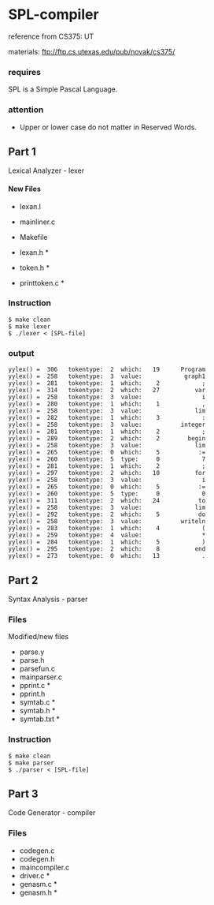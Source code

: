 # SPL-compiler

reference from CS375: UT

materials: ftp://ftp.cs.utexas.edu/pub/novak/cs375/

### requires

SPL is a Simple Pascal Language.

### attention

- Upper or lower case do not matter in Reserved Words.

## Part 1

Lexical Analyzer - lexer

#### New Files

- lexan.l
- mainliner.c
- Makefile
- lexan.h *
- token.h *


- printtoken.c	*


### Instruction

```
$ make clean
$ make lexer
$ ./lexer < [SPL-file]
```

### output

```
yylex() =  306   tokentype:  2  which:   19      Program
yylex() =  258   tokentype:  3  value:            graph1
yylex() =  281   tokentype:  1  which:    2            ;
yylex() =  314   tokentype:  2  which:   27          var
yylex() =  258   tokentype:  3  value:                 i
yylex() =  280   tokentype:  1  which:    1            ,
yylex() =  258   tokentype:  3  value:               lim
yylex() =  282   tokentype:  1  which:    3            :
yylex() =  258   tokentype:  3  value:           integer
yylex() =  281   tokentype:  1  which:    2            ;
yylex() =  289   tokentype:  2  which:    2        begin
yylex() =  258   tokentype:  3  value:               lim
yylex() =  265   tokentype:  0  which:    5           :=
yylex() =  260   tokentype:  5  type:     0            7
yylex() =  281   tokentype:  1  which:    2            ;
yylex() =  297   tokentype:  2  which:   10          for
yylex() =  258   tokentype:  3  value:                 i
yylex() =  265   tokentype:  0  which:    5           :=
yylex() =  260   tokentype:  5  type:     0            0
yylex() =  311   tokentype:  2  which:   24           to
yylex() =  258   tokentype:  3  value:               lim
yylex() =  292   tokentype:  2  which:    5           do
yylex() =  258   tokentype:  3  value:           writeln
yylex() =  283   tokentype:  1  which:    4            (
yylex() =  259   tokentype:  4  value:                 *
yylex() =  284   tokentype:  1  which:    5            )
yylex() =  295   tokentype:  2  which:    8          end
yylex() =  273   tokentype:  0  which:   13            .
```

## Part 2

Syntax Analysis - parser

### Files

Modified/new files

- parse.y
- parse.h
- parsefun.c
- mainparser.c
- pprint.c *
- pprint.h
- symtab.c *
- symtab.h *
- symtab.txt *

### Instruction

```
$ make clean
$ make parser
$ ./parser < [SPL-file]
```
## Part 3

Code Generator - compiler

### Files

- codegen.c
- codegen.h
- maincompiler.c
- driver.c *
- genasm.c *
- genasm.h *

